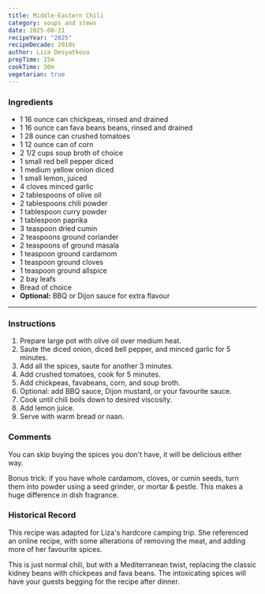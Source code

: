 ```yaml
---
title: Middle-Eastern Chili
category: soups and stews
date: 2025-08-21
recipeYear: "2025"
recipeDecade: 2010s
author: Liza Desyatkova
prepTime: 15m
cookTime: 30m
vegetarian: true
---
```


### Ingredients

- 1 16 ounce can chickpeas, rinsed and drained
- 1 16 ounce can fava beans beans, rinsed and drained
- 1 28 ounce can crushed tomatoes
- 1 12 ounce can of corn
- 2 1/2 cups soup broth of choice
- 1 small red bell pepper diced
- 1 medium yellow onion diced
- 1 small lemon, juiced
- 4 cloves minced garlic
- 2 tablespoons of olive oil
- 2 tablespoons chili powder
- 1 tablespoon curry powder 
- 1 tablespoon paprika
- 3 teaspoon dried cumin
- 2 teaspoons ground coriander
- 2 teaspoons of ground masala
- 1 teaspoon ground cardamom
- 1 teaspoon ground cloves
- 1 teaspoon ground allspice
- 2 bay leafs
- Bread of choice
- **Optional:** BBQ or Dijon sauce for extra flavour

---

### Instructions

1. Prepare large pot with olive oil over medium heat.
2. Saute the diced onion, diced bell pepper, and minced garlic for 5 minutes.
3. Add all the spices, saute for another 3 minutes.
4. Add crushed tomatoes, cook for 5 minutes.
5. Add chickpeas, favabeans, corn, and soup broth.
6. Optional: add BBQ sauce, Dijon mustard, or your favourite sauce.
7. Cook until chili boils down to desired viscosity.
8. Add lemon juice.
9. Serve with warm bread or naan.

### Comments

You can skip buying the spices you don't have, it will be delicious either way. 

Bonus trick: if you have whole cardamom, cloves, or cumin seeds, turn them into powder using a seed grinder, or mortar & pestle. This makes a huge difference in dish fragrance. 

### Historical Record

This recipe was adapted for Liza's hardcore camping trip. She referenced an online recipe, with some alterations of removing the meat, and adding more of her favourite spices. 

This is just normal chili, but with a Mediterranean twist, replacing the classic kidney beans with chickpeas and fava beans. The intoxicating spices will have your guests begging for the recipe after dinner. 